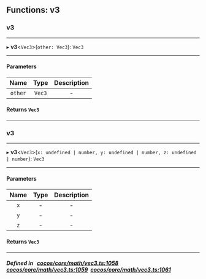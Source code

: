 ## Functions: v3

### v3


___
▸ **v3**<`Vec3`\>(`other: Vec3`): `Vec3`
___


#### Parameters

| Name | Type | Description |
| :------: | :------: | :------: |
| `other` | `Vec3` | - |

#### Returns `Vec3` 
___

### v3


___
▸ **v3**<`Vec3`\>(`x: undefined | number, y: undefined | number, z: undefined | number`): `Vec3`
___


#### Parameters

| Name | Type | Description |
| :------: | :------: | :------: |
| `x` | - | - |
| `y` | - | - |
| `z` | - | - |

#### Returns `Vec3` 
___


##### Defined in &nbsp;   [cocos/core/math/vec3.ts:1058](https://github.com/cocos-creator/engine/blob/c7bf6b8a9/cocos/core/math/vec3.ts#L1058)&nbsp;   [cocos/core/math/vec3.ts:1059](https://github.com/cocos-creator/engine/blob/c7bf6b8a9/cocos/core/math/vec3.ts#L1059)&nbsp;   [cocos/core/math/vec3.ts:1061](https://github.com/cocos-creator/engine/blob/c7bf6b8a9/cocos/core/math/vec3.ts#L1061)&nbsp;
